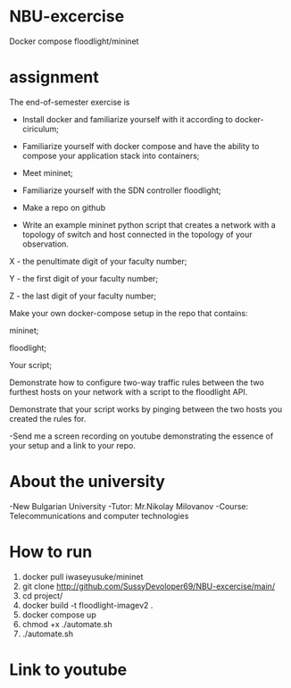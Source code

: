 # NBU-excercise
Docker compose floodlight/mininet
# assignment
The end-of-semester exercise is
- Install docker and familiarize yourself with it according to docker-ciriculum;
- Familiarize yourself with docker compose and have the ability to compose your application stack into containers;

- Meet mininet;

- Familiarize yourself with the SDN controller floodlight;

- Make a repo on github

- Write an example mininet python script that creates a network with a topology of <XYZ> switch and <YX> host connected in the topology of your observation.

X - the penultimate digit of your faculty number;

Y - the first digit of your faculty number;

Z - the last digit of your faculty number;

 Make your own docker-compose setup in the repo that contains:

 mininet;
 
 floodlight;
 
 Your script;

Demonstrate how to configure two-way traffic rules between the two furthest hosts on your network with a script to the floodlight API.

Demonstrate that your script works by pinging between the two hosts you created the rules for.

-Send me a screen recording on youtube demonstrating the essence of your setup and a link to your repo.
# About the university
-New Bulgarian University
-Tutor: Mr.Nikolay Milovanov
-Course: Telecommunications and computer technologies

# How to run 
1. docker pull iwaseyusuke/mininet
2. git clone http://github.com/SussyDevoloper69/NBU-excercise/main/
3. cd project/
4. docker build -t floodlight-imagev2 .
5. docker compose up
6. chmod +x ./automate.sh
7. ./automate.sh
# Link to youtube
